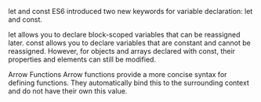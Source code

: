 let and const
ES6 introduced two new keywords for variable declaration: let and const.

let allows you to declare block-scoped variables that can be reassigned later.
const allows you to declare variables that are constant and cannot be reassigned. However, for objects and arrays declared with const, their properties and elements can still be modified.

Arrow Functions
Arrow functions provide a more concise syntax for defining functions. They automatically bind this to the surrounding context and do not have their own this value.
